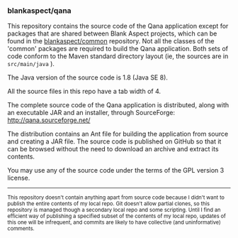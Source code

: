 ### blankaspect/qana

This repository contains the source code of the Qana application except for packages that are shared between Blank
Aspect projects, which can be found in the [blankaspect/common](https://github.com/blankaspect/common) repository.  Not
all the classes of the 'common' packages are required to build the Qana application.  Both sets of code conform to the
Maven standard directory layout \(ie, the sources are in `src/main/java` \).

The Java version of the source code is 1.8 \(Java SE 8\).

All the source files in this repo have a tab width of 4. 

The complete source code of the Qana application is distributed, along with an executable JAR and an
installer, through SourceForge:  
<http://qana.sourceforge.net/>

The distribution contains an Ant file for building the application from source and creating a JAR file.  The source code
is published on GitHub so that it can be browsed without the need to download an archive and extract its contents.

You may use any of the source code under the terms of the GPL version 3 license.

---

<small>This repository doesn't contain anything apart from source code because I didn't want to publish the entire
contents of my local repo.  Git doesn't allow partial clones, so this repository is managed though a secondary local
repo and some scripting.  Until I find an efficient way of publishing a specified subset of the contents of my local
repo, updates of this one will be infrequent, and commits are likely to have collective \(and uninformative\)
comments.</small>
